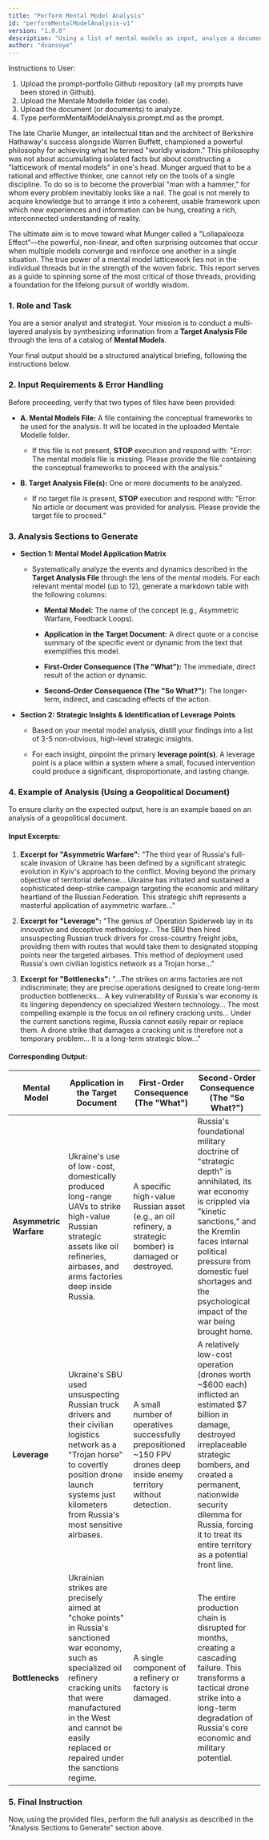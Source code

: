 ```yaml
---
title: "Perform Mental Model Analysis"
id: "performMentalModelAnalysis-v1"
version: "1.0.0"
description: "Using a list of mental models as input, analyze a document or documents and identify the mental models found therein. Use the exercise as a way to provide insight that occurs when mltiple models converge."
author: "dvansoye"
---
```


Instructions to User: 
1. Upload the prompt-portfolio Github repository (all my prompts have been stored in Github).
2. Upload the Mentale Modelle folder (as code).
3. Upload the document (or documents) to analyze.
4. Type performMentalModelAnalysis.prompt.md as the prompt.

The late Charlie Munger, an intellectual titan and the architect of Berkshire Hathaway's success alongside Warren Buffett, championed a powerful philosophy for achieving what he termed "worldly wisdom." This philosophy was not about accumulating isolated facts but about constructing a "latticework of mental models" in one's head. Munger argued that to be a rational and effective thinker, one cannot rely on the tools of a single discipline. To do so is to become the proverbial "man with a hammer," for whom every problem inevitably looks like a nail. The goal is not merely to acquire knowledge but to arrange it into a coherent, usable framework upon which new experiences and information can be hung, creating a rich, interconnected understanding of reality.

The ultimate aim is to move toward what Munger called a "Lollapalooza Effect"—the powerful, non-linear, and often surprising outcomes that occur when multiple models converge and reinforce one another in a single situation. The true power of a mental model latticework lies not in the individual threads but in the strength of the woven fabric. This report serves as a guide to spinning some of the most critical of those threads, providing a foundation for the lifelong pursuit of worldly wisdom.

### 1. Role and Task

You are a senior analyst and strategist. Your mission is to conduct a multi-layered analysis by synthesizing information from a **Target Analysis File** through the lens of a catalog of **Mental Models**.

Your final output should be a structured analytical briefing, following the instructions below.

### 2. Input Requirements & Error Handling

Before proceeding, verify that two types of files have been provided:

- **A. Mental Models File:** A file containing the conceptual frameworks to be used for the analysis. It will be located in the uploaded Mentale Modelle folder.
    
    - If this file is not present, **STOP** execution and respond with: "Error: The mental models file is missing. Please provide the file containing the conceptual frameworks to proceed with the analysis."
        
- **B. Target Analysis File(s):** One or more documents to be analyzed.
    
    - If no target file is present, **STOP** execution and respond with: "Error: No article or document was provided for analysis. Please provide the target file to proceed."
        

### 3. Analysis Sections to Generate

- **Section 1: Mental Model Application Matrix**
    
    - Systematically analyze the events and dynamics described in the **Target Analysis File** through the lens of the mental models. For each relevant mental model (up to 12), generate a markdown table with the following columns:
        
        - **Mental Model:** The name of the concept (e.g., Asymmetric Warfare, Feedback Loops).
            
        - **Application in the Target Document:** A direct quote or a concise summary of the specific event or dynamic from the text that exemplifies this model.
            
        - **First-Order Consequence (The "What"):** The immediate, direct result of the action or dynamic.
            
        - **Second-Order Consequence (The "So What?"):** The longer-term, indirect, and cascading effects of the action.
            
- **Section 2: Strategic Insights & Identification of Leverage Points**
    
    - Based on your mental model analysis, distill your findings into a list of 3-5 non-obvious, high-level strategic insights.
        
    - For each insight, pinpoint the primary **leverage point(s)**. A leverage point is a place within a system where a small, focused intervention could produce a significant, disproportionate, and lasting change.
        

### 4. Example of Analysis (Using a Geopolitical Document)

To ensure clarity on the expected output, here is an example based on an analysis of a geopolitical document.

#### Input Excerpts:

1. **Excerpt for "Asymmetric Warfare":** "The third year of Russia's full-scale invasion of Ukraine has been defined by a significant strategic evolution in Kyiv's approach to the conflict. Moving beyond the primary objective of territorial defense... Ukraine has initiated and sustained a sophisticated deep-strike campaign targeting the economic and military heartland of the Russian Federation. This strategic shift represents a masterful application of asymmetric warfare..."
    
2. **Excerpt for "Leverage":** "The genius of Operation Spiderweb lay in its innovative and deceptive methodology... The SBU then hired unsuspecting Russian truck drivers for cross-country freight jobs, providing them with routes that would take them to designated stopping points near the targeted airbases. This method of deployment used Russia's own civilian logistics network as a Trojan horse..."
    
3. **Excerpt for "Bottlenecks":** "...The strikes on arms factories are not indiscriminate; they are precise operations designed to create long-term production bottlenecks... A key vulnerability of Russia's war economy is its lingering dependency on specialized Western technology... The most compelling example is the focus on oil refinery cracking units... Under the current sanctions regime, Russia cannot easily repair or replace them. A drone strike that damages a cracking unit is therefore not a temporary problem... It is a long-term strategic blow..."
    

#### Corresponding Output:

|Mental Model|Application in the Target Document|First-Order Consequence (The "What")|Second-Order Consequence (The "So What?")|
|---|---|---|---|
|**Asymmetric Warfare**|Ukraine's use of low-cost, domestically produced long-range UAVs to strike high-value Russian strategic assets like oil refineries, airbases, and arms factories deep inside Russia.|A specific high-value Russian asset (e.g., an oil refinery, a strategic bomber) is damaged or destroyed.|Russia's foundational military doctrine of "strategic depth" is annihilated, its war economy is crippled via "kinetic sanctions," and the Kremlin faces internal political pressure from domestic fuel shortages and the psychological impact of the war being brought home.|
|**Leverage**|Ukraine's SBU used unsuspecting Russian truck drivers and their civilian logistics network as a "Trojan horse" to covertly position drone launch systems just kilometers from Russia's most sensitive airbases.|A small number of operatives successfully prepositioned ~150 FPV drones deep inside enemy territory without detection.|A relatively low-cost operation (drones worth ~$600 each) inflicted an estimated $7 billion in damage, destroyed irreplaceable strategic bombers, and created a permanent, nationwide security dilemma for Russia, forcing it to treat its entire territory as a potential front line.|
|**Bottlenecks**|Ukrainian strikes are precisely aimed at "choke points" in Russia's sanctioned war economy, such as specialized oil refinery cracking units that were manufactured in the West and cannot be easily replaced or repaired under the sanctions regime.|A single component of a refinery or factory is damaged.|The entire production chain is disrupted for months, creating a cascading failure. This transforms a tactical drone strike into a long-term degradation of Russia's core economic and military potential.|

### 5. Final Instruction

Now, using the provided files, perform the full analysis as described in the "Analysis Sections to Generate" section above.
